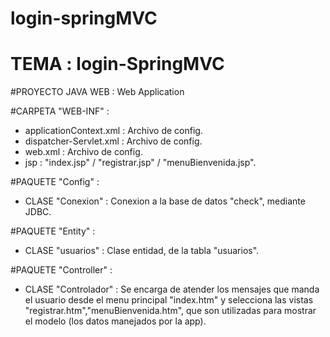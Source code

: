 # login-springMVC

# TEMA : login-SpringMVC

#PROYECTO JAVA WEB : Web Application

#CARPETA "WEB-INF" :
  
  - applicationContext.xml : Archivo de config.
  - dispatcher-Servlet.xml : Archivo de config.
  - web.xml : Archivo de config.  
  - jsp :   "index.jsp" / "registrar.jsp" / "menuBienvenida.jsp".
  
#PAQUETE "Config" : 
  
  - CLASE "Conexion" :   Conexion a la base de datos "check", mediante JDBC.
  
#PAQUETE "Entity" :   
  
  - CLASE "usuarios" :   Clase entidad, de la tabla "usuarios".
  
#PAQUETE "Controller" : 
  
  - CLASE "Controlador" :  Se encarga de atender los mensajes que manda
    el usuario desde el menu principal "index.htm" y selecciona las vistas
    "registrar.htm","menuBienvenida.htm", que son utilizadas para 
     mostrar el modelo (los datos manejados por la app).
  
